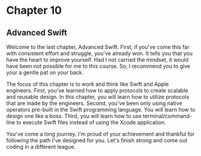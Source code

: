 # Chapter 10
## Advanced Swift
Welcome to the last chapter, Advanced Swift. First, if you've come this far with consistent effort and struggle, you've already won. It tells you that you have the heart to improve yourself. Had I not carried the mindset, it would have been not possible for me to this course. So, I recommend you to give your a gentle pat on your back.

The focus of this chapter is to work and think like Swift and Apple engineers. First, you've learned how to apply protocols to create scalable and reusable design. In this chapter, you will learn how to utilize protocols that are made by the engineers. Second, you've been only using native operators pre-built in the Swift programming language. You will learn how to design one like a boss. Third, you will learn how to use terminal/command-line to execute Swift files instead of using the Xcode application.

You've come a long journey. I'm proud of your achievement and thankful for following the path I've designed for you. Let's finish strong and come out coding in a different league.
